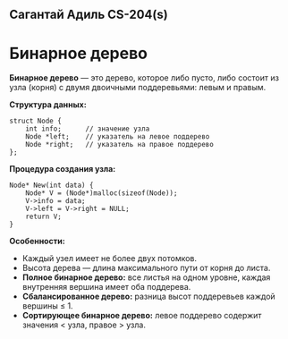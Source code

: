 ## Сагантай Адиль CS-204(s) 
# Бинарное дерево

**Бинарное дерево** — это дерево, которое либо пусто, либо состоит из узла (корня) с двумя двоичными поддеревьями: левым и правым.

**Структура данных:**

    struct Node {
        int info;      // значение узла
        Node *left;    // указатель на левое поддерево
        Node *right;   // указатель на правое поддерево
    };

**Процедура создания узла:**

    Node* New(int data) {
        Node* V = (Node*)malloc(sizeof(Node));
        V->info = data;
        V->left = V->right = NULL;
        return V;
    }

**Особенности:**

- Каждый узел имеет не более двух потомков.
- Высота дерева — длина максимального пути от корня до листа.
- **Полное бинарное дерево:** все листья на одном уровне, каждая внутренняя вершина имеет оба поддерева.
- **Сбалансированное дерево:** разница высот поддеревьев каждой вершины ≤ 1.
- **Сортирующее бинарное дерево:** левое поддерево содержит значения < узла, правое > узла.
